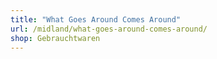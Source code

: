 ```yaml
---
title: "What Goes Around Comes Around"
url: /midland/what-goes-around-comes-around/
shop: Gebrauchtwaren
---
```

